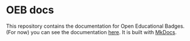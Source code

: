 # OEB docs

This repository contains the documentation for Open Educational Badges. (For now) you can see the documentation [here](https://mint-o-badges.github.io/oeb-docs/site/). It is built with [MkDocs](https://www.mkdocs.org/).
